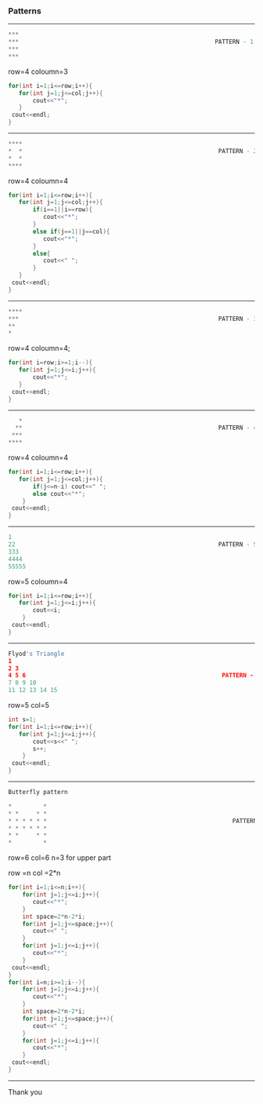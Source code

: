 ### Patterns 

---

```py
***
***                                                        PATTERN - 1
***
***
```

row=4 coloumn=3

```cpp
for(int i=1;i<=row;i++){
   for(int j=1;j<=col;j++){
       cout<<"*";
   }
 cout<<endl;
}
```

---

```py
****
*  *                                                        PATTERN - 2
*  *
****
```

row=4 coloumn=4

```cpp
for(int i=1;i<=row;i++){
   for(int j=1;j<=col;j++){
       if(i==1||i==row){
          cout<<"*";
       }
       else if(j==1||j==col){
          cout<<"*";
       }
       else{
          cout<<" ";
       }
   }
 cout<<endl;
}
```

---

```py
****
***                                                         PATTERN - 3
**
*
```

row=4 coloumn=4;

```cpp
for(int i=row;i>=1;i--){
   for(int j=1;j<=i;j++){
       cout<<"*";
   }
 cout<<endl;
}
```

---

```py
   *
  **                                                        PATTERN - 4
 ***
****
```

row=4 coloumn=4

```cpp
for(int i=1;i<=row;i++){
   for(int j=1;j<=col;j++){
       if(j<=n-i) cout<<" ";
       else cout<<"*";
    }
 cout<<endl;
}
```

---

```py
1
22                                                          PATTERN - 5
333
4444
55555
```

row=5 coloumn=4

```cpp
for(int i=1;i<=row;i++){
   for(int j=1;j<=i;j++){
       cout<<i;
    }
 cout<<endl;
}
```

---

```py
Flyod's Triangle
1
2 3
4 5 6                                                        PATTERN - 6
7 8 9 10
11 12 13 14 15
```

row=5 col=5

```cpp
int s=1;
for(int i=1;i<=row;i++){
   for(int j=1;j<=i;j++){
       cout<<s<<" ";
       s++;
    }
 cout<<endl;
}
```

---

```py
Butterfly pattern

*         *
* *     * *
* * * * * *                                                     PATTERN - 7
* * * * * *
* *     * * 
*         *
```

row=6 col=6 n=3 for upper part

row =n col =2*n


```cpp
for(int i=1;i<=n;i++){
    for(int j=1;j<=i;j++){
       cout<<"*";
    }
    int space=2*n-2*i;
    for(int j=1;j<=space;j++){
       cout<<" ";
    }
    for(int j=1;j<=i;j++){
       cout<<"*";
    }
 cout<<endl;
}
for(int i=n;i>=1;i--){
    for(int j=1;j<=i;j++){
       cout<<"*";
    }
    int space=2*n-2*i;
    for(int j=1;j<=space;j++){
       cout<<" ";
    }
    for(int j=1;j<=i;j++){
       cout<<"*";
    }
 cout<<endl;
}
```

---

Thank you
